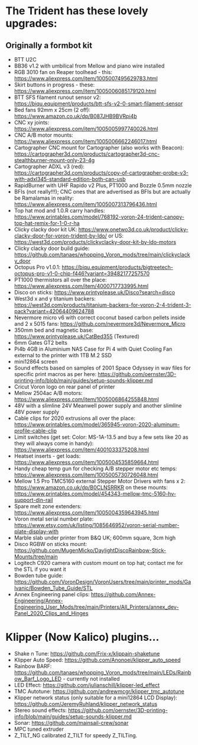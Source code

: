 # The Trident has these lovely upgrades:

## Originally a formbot kit

* BTT U2C
* BB36 v1.2 with umbilical from Mellow and piano wire installed
* RGB 3010 fan on Reaper toolhead - this: https://www.aliexpress.com/item/1005007495629783.html
* Skirt buttons in progress - these: https://www.aliexpress.com/item/1005006085179120.html
* BTT SFS filament runout sensor v2: https://biqu.equipment/products/btt-sfs-v2-0-smart-filament-sensor
* Bed fans 92mm x 25cm (2 off): https://www.amazon.co.uk/dp/B087JHB9BVRpi4b
* CNC xy joints: https://www.aliexpress.com/item/1005005997740026.html
* CNC A/B motor mounts: https://www.aliexpress.com/item/1005006662246017.html
* Cartographer CNC mount for Cartographer (also works with Beacon): https://cartographer3d.com/products/cartographer3d-cnc-stealthburner-mount-only-23-4g
* Cartographer ADXL v3 (red): https://cartographer3d.com/products/copy-of-cartographer-probe-v3-with-adxl345-standard-edition-both-can-usb
* RapidBurner with UHF Rapido v2 Plus, PT1000 and Bozzle 0.5mm nozzle
* BFIs (not really!!!); CNC ones that are advertised as BFIs but are actually be Ramalamas in reality: https://www.aliexpress.com/item/1005007313796436.html
* Top hat mod and 1.0.R carry handles: https://www.printables.com/model/768192-voron-24-trident-canopy-top-hat-remix-for-1-0-r-ha
* Clicky clacky door kit UK: https://www.onetwo3d.co.uk/product/clicky-clacky-door-for-voron-trident-by-ldo/ or US: https://west3d.com/products/clickyclacky-door-kit-by-ldo-motors
* Clicky clacky door build guide: https://github.com/tanaes/whopping_Voron_mods/tree/main/clickyclacky_door
* Octopus Pro v1.0.1: https://biqu.equipment/products/bigtreetech-octopus-pro-v1-0-chip-f446?variant=39482177257570
* PT1000 thermistors all over the place: https://www.aliexpress.com/item/4000717733995.html
* Disco on sticks: https://www.printyplease.uk/Disco?search=disco
* West3d x and y titanium backers: https://west3d.com/products/titanium-backers-for-voron-2-4-trident-3-pack?variant=42064409624788
* Nevermore micro v6 with correct coconut based carbon pellets inside and 2 x 5015 fans: https://github.com/nevermore3d/Nevermore_Micro
* 350mm bed and magnetic base: https://www.printyplease.uk/CatBed355 (Textured)
* 6mm Gates GT2 belts
* Pi4b 4GB in Aluminium NAS Case for Pi 4 with Quiet Cooling Fan external to the printer with 1TB M.2 SSD
* mini12864 screen
* Sound effects based on samples of 2001 Space Odyssey in wav files for specific print macros as per here: https://github.com/oernster/3D-printing-info/blob/main/guides/setup-sounds-klipper.md
* Cricut Voron logo on rear panel of printer
* Mellow 2504ac A/B motors: https://www.aliexpress.com/item/1005006864255848.html
* 48V with a slimline 24V Meanwell power supply and another slimline 48V power supply
* Cable clips for 2020 extrusions all over the place: https://www.printables.com/model/365945-voron-2020-aluminum-profile-cable-clip 
* Limit switches (get set: Color: MS-1A-13.5 and buy a few sets like 20 as they will always come in handy): https://www.aliexpress.com/item/4001033375208.html
* Heatset inserts - get loads: https://www.aliexpress.com/item/1005004535859664.html
* Handy cheap temp gun for checking A/B stepper motor etc temps: https://www.aliexpress.com/item/1005005730726048.html
* Mellow 1.5 Pro TMC5160 external Stepper Motor Drivers with fans x 2: https://www.amazon.co.uk/dp/B0CLNSRRKR on these mounts: https://www.printables.com/model/454343-mellow-tmc-5160-hv-support-din-rail
* Spare melt zone extenders: https://www.aliexpress.com/item/1005004359643945.html
* Voron metal serial number plate: https://www.etsy.com/uk/listing/1085646952/voron-serial-number-plate-display-with
* Marble slab under printer from B&Q UK; 600mm square, 3cm high
* Disco RGBW on sticks mount: https://github.com/MugenMicko/DaylightDiscoRainbow-Stick-Mounts/tree/main
* Logitech C920 camera with custom mount on top hat; contact me for the STL if you want it
* Bowden tube guide: https://github.com/VoronDesign/VoronUsers/tree/main/printer_mods/Galvanic/Bowden_Tube_Guide/STL
* Annex Engineering panel clips: https://github.com/Annex-Engineering/Annex-Engineering_User_Mods/tree/main/Printers/All_Printers/annex_dev-Panel_2020_Clips_and_Hinges

# Klipper (Now Kalico) plugins...

* Shake n Tune: https://github.com/Frix-x/klippain-shaketune
* Klipper Auto Speed: https://github.com/Anonoei/klipper_auto_speed
* Rainbow BARF: https://github.com/tanaes/whopping_Voron_mods/tree/main/LEDs/Rainbow_Barf_Logo_LED - currently not installed 
* LED Effect: https://github.com/julianschill/klipper-led_effect
* TMC Autotune: https://github.com/andrewmcgr/klipper_tmc_autotune
* Klipper network status (only suitable for a mini12864 LCD Display): https://github.com/JeremyRuhland/klipper_network_status
* Stereo sound effects: https://github.com/oernster/3D-printing-info/blob/main/guides/setup-sounds-klipper.md
* Sonar: https://github.com/mainsail-crew/sonar
* MPC tuned extruder
* Z_TILT_NG calibrated Z_TILT for speedy Z_TILTing.
